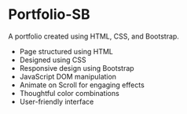 # Portfolio-SB

A portfolio created using HTML, CSS, and Bootstrap.

- Page structured using HTML
- Designed using CSS
- Responsive design using Bootstrap
- JavaScript DOM manipulation
- Animate on Scroll for engaging effects
- Thoughtful color combinations
- User-friendly interface
